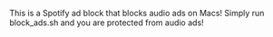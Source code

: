 This is a Spotify ad block that blocks audio ads on Macs!
Simply run block_ads.sh and you are protected from audio ads!
